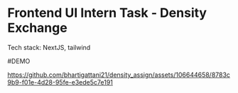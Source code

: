 # Frontend UI Intern Task - Density Exchange
Tech stack: NextJS, tailwind


#DEMO



https://github.com/bhartigattani21/density_assign/assets/106644658/8783c9b9-f01e-4d28-95fe-e3ede5c7e191

